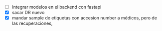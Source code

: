 - [ ] Integrar modelos en el backend con fastapi
- [x] sacar DR nuevo
- [x] mandar sample de etiquetas con accesion number a médicos, pero de las recuperaciones, 
